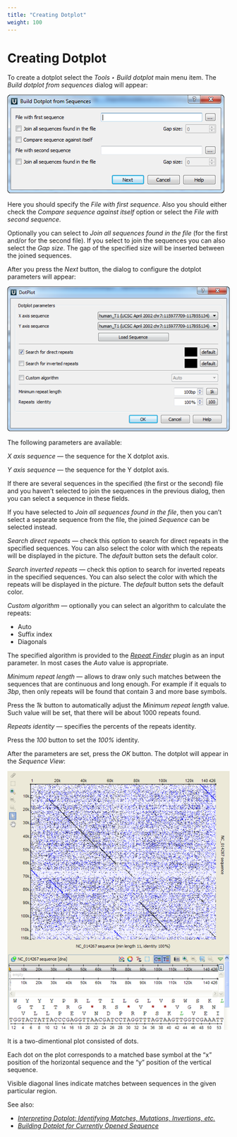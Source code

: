 ```yaml
---
title: "Creating Dotplot"
weight: 100
---
```



# Creating Dotplot

To create a dotplot select the _Tools ‣ Build dotplot_ main menu item. The _Build dotplot from sequences_ dialog will appear:


![](/images/65929583/65929584.png)

Here you should specify the _File with first sequence_. Also you should either check the _Compare sequence against itself_ option or select the _File with second sequence_.

Optionally you can select to _Join all sequences found in the file_ (for the first and/or for the second file). If you select to join the sequences you can also select the _Gap size_. The gap of the specified size will be inserted between the joined sequences.

After you press the _Next_ button, the dialog to configure the dotplot parameters will appear:


![](/images/65929583/65929585.png)

The following parameters are available:

_X axis sequence_ — the sequence for the X dotplot axis.

_Y axis sequence_ — the sequence for the Y dotplot axis.

If there are several sequences in the specified (the first or the second) file and you haven’t selected to join the sequences in the previous dialog, then you can select a sequence in these fields.

If you have selected to _Join all sequences found in the file_, then you can’t select a separate sequence from the file, the joined _Sequence_ can be selected instead.

_Search direct repeats_ — check this option to search for direct repeats in the specified sequences. You can also select the color with which the repeats will be displayed in the picture. The _default_ button sets the default color.

_Search inverted repeats_ — check this option to search for inverted repeats in the specified sequences. You can also select the color with which the repeats will be displayed in the picture. The _default_ button sets the default color.

_Custom algorithm_ — optionally you can select an algorithm to calculate the repeats:

*   Auto
*   Suffix index
*   Diagonals

The specified algorithm is provided to the [_Repeat Finder_](repeat-finder.md) plugin as an input parameter. In most cases the _Auto_ value is appropriate.

_Minimum repeat length_ — allows to draw only such matches between the sequences that are continuous and long enough. For example if it equals to _3bp_, then only repeats will be found that contain 3 and more base symbols.

Press the _1k_ button to automatically adjust the _Minimum repeat length_ value. Such value will be set, that there will be about 1000 repeats found.

_Repeats identity_ — specifies the percents of the repeats identity.

Press the _100_ button to set the _100%_ identity.

After the parameters are set, press the _OK_ button. The dotplot will appear in the _Sequence View_:


![](/images/65929583/65929586.png)

It is a two-dimentional plot consisted of dots.

Each dot on the plot corresponds to a matched base symbol at the “x” position of the horizontal sequence and the “y” position of the vertical sequence.

Visible diagonal lines indicate matches between sequences in the given particular region.

See also:

*   [_Interpreting Dotplot: Identifying Matches, Mutations, Invertions, etc._](65929597.html)
*   [_Building Dotplot for Currently Opened Sequence_](building-dotplot-for-currently-opened-sequence)

